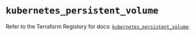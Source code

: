 # `kubernetes_persistent_volume`

Refer to the Terraform Registory for docs: [`kubernetes_persistent_volume`](https://registry.terraform.io/providers/hashicorp/kubernetes/2.19.0/docs/resources/persistent_volume).
